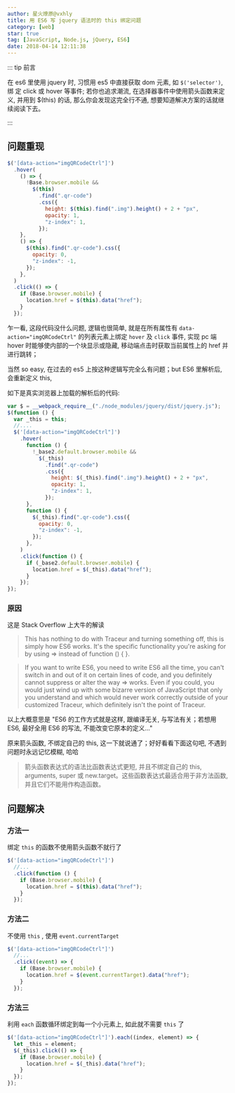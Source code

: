 ```yaml
---
author: 星火燎原@vxhly
title: 用 ES6 写 jquery 语法时的 this 绑定问题
category: [web]
star: true
tag: [JavaScript, Node.js, jQuery, ES6]
date: 2018-04-14 12:11:38
---
```


::: tip 前言

在 es6 里使用 jquery 时, 习惯用 es5 中直接获取 dom 元素, 如 `$('selector')`, 绑 定 click 或 hover 等事件; 若你也追求潮流, 在选择器事件中使用箭头函数来定义, 并用到 $(this) 的话, 那么你会发现这完全行不通, 想要知道解决方案的话就继续阅读下去。

:::

<!-- more -->

## 问题重现

```js
$('[data-action="imgQRCodeCtrl"]')
  .hover(
    () => {
      !Base.browser.mobile &&
        $(this)
          .find(".qr-code")
          .css({
            height: $(this).find(".img").height() + 2 + "px",
            opacity: 1,
            "z-index": 1,
          });
    },
    () => {
      $(this).find(".qr-code").css({
        opacity: 0,
        "z-index": -1,
      });
    },
  )
  .click(() => {
    if (Base.browser.mobile) {
      location.href = $(this).data("href");
    }
  });
```

乍一看, 这段代码没什么问题, 逻辑也很简单, 就是在所有属性有 `data-action="imgQRCodeCtrl"` 的列表元素上绑定 `hover` 及 `click` 事件, 实现 pc 端 hover 时能够使内部的一个块显示或隐藏, 移动端点击时获取当前属性上的 href 并进行跳转；

当然 so easy, 在过去的 es5 上按这种逻辑写完全么有问题；but ES6 里解析后, 会重新定义 this,

如下是真实浏览器上加载的解析后的代码:

```js
var $ = __webpack_require__("./node_modules/jquery/dist/jquery.js");
$(function () {
  var _this = this;
  //....
  $('[data-action="imgQRCodeCtrl"]')
    .hover(
      function () {
        !_base2.default.browser.mobile &&
          $(_this)
            .find(".qr-code")
            .css({
              height: $(_this).find(".img").height() + 2 + "px",
              opacity: 1,
              "z-index": 1,
            });
      },
      function () {
        $(_this).find(".qr-code").css({
          opacity: 0,
          "z-index": -1,
        });
      },
    )
    .click(function () {
      if (_base2.default.browser.mobile) {
        location.href = $(_this).data("href");
      }
    });
});
```

### 原因

这是 Stack Overflow 上大牛的解读

> This has nothing to do with Traceur and turning something off, this is simply how ES6 works. It's the specific functionality you're asking for by using => instead of function () { }.

> If you want to write ES6, you need to write ES6 all the time, you can't switch in and out of it on certain lines of code, and you definitely cannot suppress or alter the way => works. Even if you could, you would just wind up with some bizarre version of JavaScript that only you understand and which would never work correctly outside of your customized Traceur, which definitely isn't the point of Traceur.

以上大概意思是 "ES6 的工作方式就是这样, 跟编译无关, 与写法有关；若想用 ES6, 最好全用 ES6 的写法, 不能改变它原本的定义..."

原来箭头函数, 不绑定自己的 this, 这一下就说通了；好好看看下面这句吧, 不遇到问题时永远记忆模糊, 哈哈

> 箭头函数表达式的语法比函数表达式更短, 并且不绑定自己的 this, arguments, super 或 new.target。这些函数表达式最适合用于非方法函数, 并且它们不能用作构造函数。

## 问题解决

### 方法一

绑定 `this` 的函数不使用箭头函数不就行了

```js
$('[data-action="imgQRCodeCtrl"]')
  //...
  .click(function () {
    if (Base.browser.mobile) {
      location.href = $(this).data("href");
    }
  });
```

### 方法二

不使用 `this` , 使用 `event.currentTarget`

```js
$('[data-action="imgQRCodeCtrl"]')
  //...
  .click((event) => {
    if (Base.browser.mobile) {
      location.href = $(event.currentTarget).data("href");
    }
  });
```

### 方法三

利用 `each` 函数循环绑定到每一个小元素上, 如此就不需要 `this` 了

```js
$('[data-action="imgQRCodeCtrl"]').each((index, element) => {
  let _this = element;
  $(_this).click(() => {
    if (Base.browser.mobile) {
      location.href = $(_this).data("href");
    }
  });
});
```
